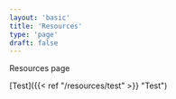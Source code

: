 ```yaml
---
layout: 'basic'
title: 'Resources'
type: 'page'
draft: false
---
```

Resources page

[Test]({{< ref "/resources/test" >}} "Test")
